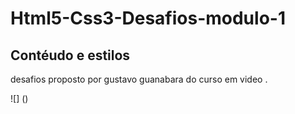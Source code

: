 # Html5-Css3-Desafios-modulo-1
## Contéudo e estilos

desafios proposto por gustavo guanabara do curso em video .


![] ()
